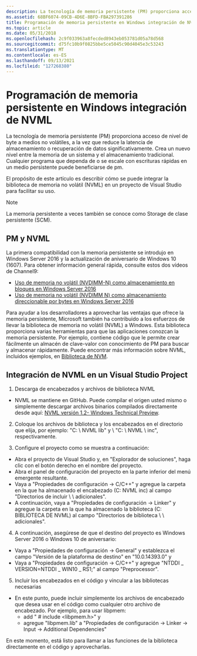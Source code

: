 ```yaml
---
description: La tecnología de memoria persistente (PM) proporciona acceso de nivel de byte a medios no volátiles, a la vez que reduce la latencia de almacenamiento o recuperación de datos significativamente.
ms.assetid: 68BF6074-09CB-4D6E-8BFD-FBA297391286
title: Programación de memoria persistente en Windows integración de NVML
ms.topic: article
ms.date: 05/31/2018
ms.openlocfilehash: 2c9f033963a8fecded8943eb053781d05a78d568
ms.sourcegitcommit: d75fc10b9f0825bbe5ce5045c90d4045e3c53243
ms.translationtype: MT
ms.contentlocale: es-ES
ms.lasthandoff: 09/13/2021
ms.locfileid: "127268380"
---
```

# <a name="persistent-memory-programming-in-windows---nvml-integration"></a>Programación de memoria persistente en Windows integración de NVML

La tecnología de memoria persistente (PM) proporciona acceso de nivel de byte a medios no volátiles, a la vez que reduce la latencia de almacenamiento o recuperación de datos significativamente. Crea un nuevo nivel entre la memoria de un sistema y el almacenamiento tradicional. Cualquier programa que dependa de o se escale con escrituras rápidas en un medio persistente puede beneficiarse de pm.

El propósito de este artículo es describir cómo se puede integrar la biblioteca de memoria no volátil (NVML) en un proyecto de Visual Studio para facilitar su uso.

> [!Note]  
> La memoria persistente a veces también se conoce como Storage de clase persistente (SCM).

 

## <a name="pm-and-nvml"></a>PM y NVML

La primera compatibilidad con la memoria persistente se introdujo en Windows Server 2016 y la actualización de aniversario de Windows 10 (1607). Para obtener información general rápida, consulte estos dos vídeos de Channel9:

-   [Uso de memoria no volátil (NVDIMM-N) como almacenamiento en bloques en Windows Server 2016](https://channel9.msdn.com/Events/Build/2016/P466)
-   [Uso de memoria no volátil (NVDIMM N) como almacenamiento direccionable por bytes en Windows Server 2016](https://channel9.msdn.com/Events/Build/2016/P470)

Para ayudar a los desarrolladores a aprovechar las ventajas que ofrece la memoria persistente, Microsoft también ha contribuido a los esfuerzos de llevar la biblioteca de memoria no volátil (NVML) a Windows. Esta biblioteca proporciona varias herramientas para que las aplicaciones conozcan la memoria persistente. Por ejemplo, contiene código que le permite crear fácilmente un almacén de clave-valor con conocimiento de PM para buscar y almacenar rápidamente. Puede encontrar más información sobre NVML, incluidos ejemplos, en [Biblioteca de NVM](https://pmem.io/nvml/).

## <a name="integrating-nvml-into-a-visual-studio-project"></a>Integración de NVML en un Visual Studio Project

1. Descarga de encabezados y archivos de biblioteca NVML

-   NVML se mantiene en GitHub. Puede compilar el origen usted mismo o simplemente descargar archivos binarios compilados directamente desde aquí: [NVML versión 1.2- Windows Technical Preview](https://github.com/pmem/pmdk/releases/tag/1.2%2Bwtp1).

2. Coloque los archivos de biblioteca y los encabezados en el directorio que elija, por ejemplo: "C: \\ NVML lib" y \\ "C: \\ NVML \\ inc", respectivamente.

3. Configure el proyecto como se muestra a continuación:

-   Abra el proyecto de Visual Studio y, en "Explorador de soluciones", haga clic con el botón derecho en el nombre del proyecto.
-   Abra el panel de configuración del proyecto en la parte inferior del menú emergente resultante.
-   Vaya a "Propiedades de configuración -> C/C++" y agregue la carpeta en la que ha almacenado el encabezado (C: NVML inc) al campo "Directorios de incluir \\ \\ adicionales".
-   A continuación, vaya a "Propiedades de configuración -> Linker" y agregue la carpeta en la que ha almacenado la biblioteca (C: BIBLIOTECA DE NVML) al campo "Directorios de biblioteca \\ \\ adicionales".

4. A continuación, asegúrese de que el destino del proyecto es Windows Server 2016 o Windows 10 de aniversario:

-   Vaya a "Propiedades de configuración -> General" y establezca el campo "Versión de la plataforma de destino" en "10.0.14393.0" y
-   Vaya a "Propiedades de configuración -> C/C++" y agregue "NTDDI \_ VERSION=NTDDI \_ WIN10 \_ RS1;" al campo "Preprocessor".

5. Incluir los encabezados en el código y vincular a las bibliotecas necesarias

-   En este punto, puede incluir simplemente los archivos de encabezado que desea usar en el código como cualquier otro archivo de encabezado. Por ejemplo, para usar libpmem:
    -   add " \# include <libpmem.h>" y
    -   agregue "libpmem.lib" a "Propiedades de configuración -> Linker -> Input -> Additional Dependencies"

En este momento, está listo para llamar a las funciones de la biblioteca directamente en el código y aprovecharlas.

 

 



